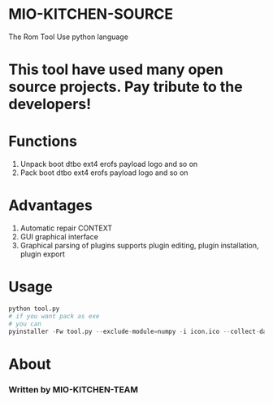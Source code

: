 # MIO-KITCHEN-SOURCE
The Rom Tool Use python language
# This tool have used many open source projects. Pay tribute to the developers!
# Functions
1. Unpack boot dtbo ext4 erofs payload logo and so on
2. Pack boot dtbo ext4 erofs payload logo and so on
# Advantages
1. Automatic repair CONTEXT
2. GUI graphical interface
3. Graphical parsing of plugins supports plugin editing, plugin installation, plugin export
# Usage
``` python
python tool.py
# if you want pack as exe
# you can
pyinstaller -Fw tool.py --exclude-module=numpy -i icon.ico --collect-data sv_ttk
```
# About
### Written by MIO-KITCHEN-TEAM
